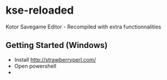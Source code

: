 # kse-reloaded
Kotor Savegame Editor - Recompiled with extra functionnalities

## Getting Started (Windows)

- Install http://strawberryperl.com/
- Open powershell
- 
